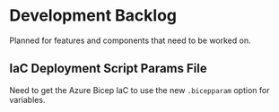 # **Development Backlog**

Planned for features and components that need to be worked on.

## **IaC Deployment Script Params File**

Need to get the Azure Bicep IaC to use the new `.bicepparam` option
for variables.